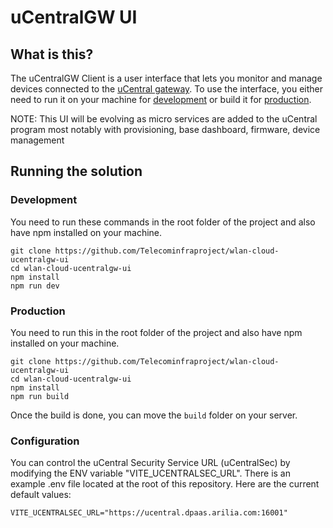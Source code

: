 # uCentralGW UI

## What is this?

The uCentralGW Client is a user interface that lets you monitor and manage devices connected to the [uCentral gateway](https://github.com/Telecominfraproject/wlan-cloud-ucentralgw). To use the interface,
you either need to run it on your machine for [development](#development) or build it for [production](#production).

NOTE: This UI will be evolving as micro services are added to the uCentral program most notably with provisioning, base dashboard, firmware, device management

## Running the solution

### Development

You need to run these commands in the root folder of the project and also have npm installed on your machine.

```
git clone https://github.com/Telecominfraproject/wlan-cloud-ucentralgw-ui
cd wlan-cloud-ucentralgw-ui
npm install
npm run dev
```

### Production

You need to run this in the root folder of the project and also have npm installed on your machine.

```
git clone https://github.com/Telecominfraproject/wlan-cloud-ucentralgw-ui
cd wlan-cloud-ucentralgw-ui
npm install
npm run build
```

Once the build is done, you can move the `build` folder on your server.

### Configuration

You can control the uCentral Security Service URL (uCentralSec) by modifying the ENV variable "VITE_UCENTRALSEC_URL". There is an example .env file located at the root of this repository.
Here are the current default values:

```
VITE_UCENTRALSEC_URL="https://ucentral.dpaas.arilia.com:16001"
```
